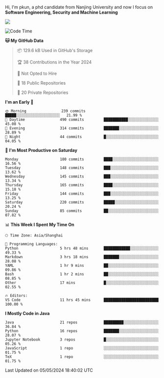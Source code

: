 Hi, I'm pkun, a phd candidate from Nanjing University and now I focus on **Software Engineering, Security and Machine Learning**

<!--![GitHub Snake Light](https://github.com/pppppkun/pppppkun/blob/output/github-snake.svg#gh-light-mode-only)-->
<!--![GitHub Snake dark](https://github.com/pppppkun/pppppkun/blob/output/github-snake-dark.svg#gh-dark-mode-only)-->

![](https://komarev.com/ghpvc/?username=pppppkun)
<!--START_SECTION:waka-->
![Code Time](http://img.shields.io/badge/Code%20Time-2%2C004%20hrs%2050%20mins-blue)

**🐱 My GitHub Data** 

> 📦 129.6 kB Used in GitHub's Storage 
 > 
> 🏆 38 Contributions in the Year 2024
 > 
> 🚫 Not Opted to Hire
 > 
> 📜 18 Public Repositories 
 > 
> 🔑 20 Private Repositories 
 > 
**I'm an Early 🐤** 

```text
🌞 Morning                239 commits         █████░░░░░░░░░░░░░░░░░░░░   21.99 % 
🌆 Daytime                490 commits         ███████████░░░░░░░░░░░░░░   45.08 % 
🌃 Evening                314 commits         ███████░░░░░░░░░░░░░░░░░░   28.89 % 
🌙 Night                  44 commits          █░░░░░░░░░░░░░░░░░░░░░░░░   04.05 % 
```
📅 **I'm Most Productive on Saturday** 

```text
Monday                   180 commits         ████░░░░░░░░░░░░░░░░░░░░░   16.56 % 
Tuesday                  148 commits         ███░░░░░░░░░░░░░░░░░░░░░░   13.62 % 
Wednesday                145 commits         ███░░░░░░░░░░░░░░░░░░░░░░   13.34 % 
Thursday                 165 commits         ████░░░░░░░░░░░░░░░░░░░░░   15.18 % 
Friday                   144 commits         ███░░░░░░░░░░░░░░░░░░░░░░   13.25 % 
Saturday                 220 commits         █████░░░░░░░░░░░░░░░░░░░░   20.24 % 
Sunday                   85 commits          ██░░░░░░░░░░░░░░░░░░░░░░░   07.82 % 
```


📊 **This Week I Spent My Time On** 

```text
🕑︎ Time Zone: Asia/Shanghai

💬 Programming Languages: 
Python                   5 hrs 48 mins       ████████████░░░░░░░░░░░░░   49.33 % 
Markdown                 3 hrs 18 mins       ███████░░░░░░░░░░░░░░░░░░   28.08 % 
YAML                     1 hr 9 mins         ██░░░░░░░░░░░░░░░░░░░░░░░   09.86 % 
Bash                     1 hr 2 mins         ██░░░░░░░░░░░░░░░░░░░░░░░   08.85 % 
Other                    17 mins             █░░░░░░░░░░░░░░░░░░░░░░░░   02.55 % 

🔥 Editors: 
VS Code                  11 hrs 45 mins      █████████████████████████   100.00 % 
```

**I Mostly Code in Java** 

```text
Java                     21 repos            █████████░░░░░░░░░░░░░░░░   36.84 % 
Python                   16 repos            ███████░░░░░░░░░░░░░░░░░░   28.07 % 
Jupyter Notebook         3 repos             █░░░░░░░░░░░░░░░░░░░░░░░░   05.26 % 
JavaScript               1 repo              ░░░░░░░░░░░░░░░░░░░░░░░░░   01.75 % 
TeX                      1 repo              ░░░░░░░░░░░░░░░░░░░░░░░░░   01.75 % 
```




 Last Updated on 05/05/2024 18:40:02 UTC
<!--END_SECTION:waka-->
